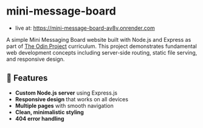# mini-message-board

- live at: https://mini-message-board-av8v.onrender.com

A simple Mini Messaging Board website built with Node.js and Express as part of [The Odin Project](https://www.theodinproject.com/) curriculum. This project demonstrates fundamental web development concepts including server-side routing, static file serving, and responsive design.

## 🚀 Features

- **Custom Node.js server** using Express.js
- **Responsive design** that works on all devices
- **Multiple pages** with smooth navigation
- **Clean, minimalistic styling**
- **404 error handling**
